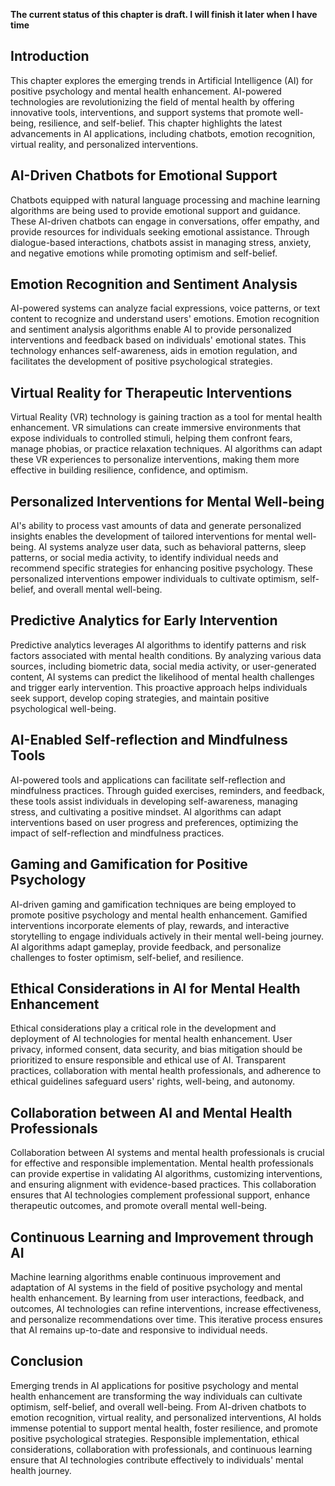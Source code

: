 **The current status of this chapter is draft. I will finish it later when I have time**

Introduction
------------

This chapter explores the emerging trends in Artificial Intelligence (AI) for positive psychology and mental health enhancement. AI-powered technologies are revolutionizing the field of mental health by offering innovative tools, interventions, and support systems that promote well-being, resilience, and self-belief. This chapter highlights the latest advancements in AI applications, including chatbots, emotion recognition, virtual reality, and personalized interventions.

AI-Driven Chatbots for Emotional Support
----------------------------------------

Chatbots equipped with natural language processing and machine learning algorithms are being used to provide emotional support and guidance. These AI-driven chatbots can engage in conversations, offer empathy, and provide resources for individuals seeking emotional assistance. Through dialogue-based interactions, chatbots assist in managing stress, anxiety, and negative emotions while promoting optimism and self-belief.

Emotion Recognition and Sentiment Analysis
------------------------------------------

AI-powered systems can analyze facial expressions, voice patterns, or text content to recognize and understand users' emotions. Emotion recognition and sentiment analysis algorithms enable AI to provide personalized interventions and feedback based on individuals' emotional states. This technology enhances self-awareness, aids in emotion regulation, and facilitates the development of positive psychological strategies.

Virtual Reality for Therapeutic Interventions
---------------------------------------------

Virtual Reality (VR) technology is gaining traction as a tool for mental health enhancement. VR simulations can create immersive environments that expose individuals to controlled stimuli, helping them confront fears, manage phobias, or practice relaxation techniques. AI algorithms can adapt these VR experiences to personalize interventions, making them more effective in building resilience, confidence, and optimism.

Personalized Interventions for Mental Well-being
------------------------------------------------

AI's ability to process vast amounts of data and generate personalized insights enables the development of tailored interventions for mental well-being. AI systems analyze user data, such as behavioral patterns, sleep patterns, or social media activity, to identify individual needs and recommend specific strategies for enhancing positive psychology. These personalized interventions empower individuals to cultivate optimism, self-belief, and overall mental well-being.

Predictive Analytics for Early Intervention
-------------------------------------------

Predictive analytics leverages AI algorithms to identify patterns and risk factors associated with mental health conditions. By analyzing various data sources, including biometric data, social media activity, or user-generated content, AI systems can predict the likelihood of mental health challenges and trigger early intervention. This proactive approach helps individuals seek support, develop coping strategies, and maintain positive psychological well-being.

AI-Enabled Self-reflection and Mindfulness Tools
------------------------------------------------

AI-powered tools and applications can facilitate self-reflection and mindfulness practices. Through guided exercises, reminders, and feedback, these tools assist individuals in developing self-awareness, managing stress, and cultivating a positive mindset. AI algorithms can adapt interventions based on user progress and preferences, optimizing the impact of self-reflection and mindfulness practices.

Gaming and Gamification for Positive Psychology
-----------------------------------------------

AI-driven gaming and gamification techniques are being employed to promote positive psychology and mental health enhancement. Gamified interventions incorporate elements of play, rewards, and interactive storytelling to engage individuals actively in their mental well-being journey. AI algorithms adapt gameplay, provide feedback, and personalize challenges to foster optimism, self-belief, and resilience.

Ethical Considerations in AI for Mental Health Enhancement
----------------------------------------------------------

Ethical considerations play a critical role in the development and deployment of AI technologies for mental health enhancement. User privacy, informed consent, data security, and bias mitigation should be prioritized to ensure responsible and ethical use of AI. Transparent practices, collaboration with mental health professionals, and adherence to ethical guidelines safeguard users' rights, well-being, and autonomy.

Collaboration between AI and Mental Health Professionals
--------------------------------------------------------

Collaboration between AI systems and mental health professionals is crucial for effective and responsible implementation. Mental health professionals can provide expertise in validating AI algorithms, customizing interventions, and ensuring alignment with evidence-based practices. This collaboration ensures that AI technologies complement professional support, enhance therapeutic outcomes, and promote overall mental well-being.

Continuous Learning and Improvement through AI
----------------------------------------------

Machine learning algorithms enable continuous improvement and adaptation of AI systems in the field of positive psychology and mental health enhancement. By learning from user interactions, feedback, and outcomes, AI technologies can refine interventions, increase effectiveness, and personalize recommendations over time. This iterative process ensures that AI remains up-to-date and responsive to individual needs.

Conclusion
----------

Emerging trends in AI applications for positive psychology and mental health enhancement are transforming the way individuals can cultivate optimism, self-belief, and overall well-being. From AI-driven chatbots to emotion recognition, virtual reality, and personalized interventions, AI holds immense potential to support mental health, foster resilience, and promote positive psychological strategies. Responsible implementation, ethical considerations, collaboration with professionals, and continuous learning ensure that AI technologies contribute effectively to individuals' mental health journey.
